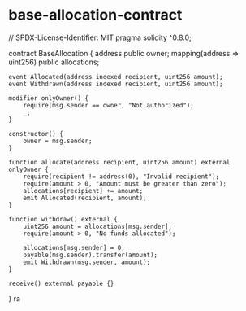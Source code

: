 # base-allocation-contract
// SPDX-License-Identifier: MIT
pragma solidity ^0.8.0;

contract BaseAllocation {
    address public owner;
    mapping(address => uint256) public allocations;
    
    event Allocated(address indexed recipient, uint256 amount);
    event Withdrawn(address indexed recipient, uint256 amount);
    
    modifier onlyOwner() {
        require(msg.sender == owner, "Not authorized");
        _;
    }
    
    constructor() {
        owner = msg.sender;
    }
    
    function allocate(address recipient, uint256 amount) external onlyOwner {
        require(recipient != address(0), "Invalid recipient");
        require(amount > 0, "Amount must be greater than zero");
        allocations[recipient] += amount;
        emit Allocated(recipient, amount);
    }
    
    function withdraw() external {
        uint256 amount = allocations[msg.sender];
        require(amount > 0, "No funds allocated");
        
        allocations[msg.sender] = 0;
        payable(msg.sender).transfer(amount);
        emit Withdrawn(msg.sender, amount);
    }
    
    receive() external payable {}
}
ra
